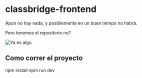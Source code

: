 # classbridge-frontend

Apun no hay nada, y posiblemente en un buen tiempo no habrá.

Pero tenemos el repositorio no?  

<img src='https://pbs.twimg.com/media/EO0IYyZW4AcobpV.jpg' alt='Ya es algo'/>


## Como correr el proyecto

npm install
npm run dev

